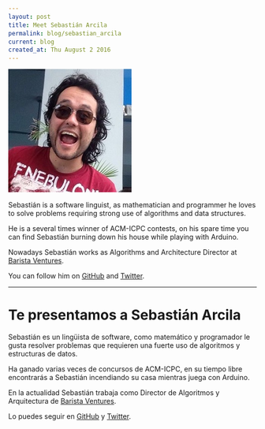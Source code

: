 ```yaml
---
layout: post
title: Meet Sebastián Arcila
permalink: blog/sebastian_arcila
current: blog
created_at: Thu August 2 2016
---
```


![Sebastián Arcila](/img/speakers/sebastian.jpg)

Sebastián is a software linguist, as mathematician and programmer he loves to solve problems requiring strong use of algorithms and data structures.

He is a several times winner of ACM-ICPC contests, on his spare time you can find Sebastián burning down his house while playing with Arduino.

Nowadays Sebastián works as Algorithms and Architecture Director at [Barista Ventures](http://barista-v.com/).

You can follow him on [GitHub][GH] and [Twitter][TW].


* * *

# Te presentamos a Sebastián Arcila

Sebastián es un lingüista de software, como matemático y programador le gusta resolver problemas que requieren una fuerte uso de algoritmos y estructuras de datos.

Ha ganado varias veces de concursos de ACM-ICPC, en su tiempo libre encontrarás a Sebastián incendiando su casa mientras juega con Arduino.

En la actualidad Sebastián trabaja como Director de Algoritmos y Arquitectura de [Barista Ventures](http://barista-v.com/).

Lo puedes seguir en [GitHub][GH] y [Twitter][TW].

[gh]: https://github.com/sarcilav
[tw]: https://twitter.com/sarcilav
